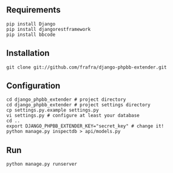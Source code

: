 Requirements
------------

    pip install Django
    pip install djangorestframework
    pip install bbcode

Installation
------------

    git clone git://github.com/frafra/django-phpbb-extender.git

Configuration
-------------
    
    cd django_phpbb_extender # project directory
    cd django_phpbb_extender # project settings directory
    cp settings.py.example settings.py
    vi settings.py # configure at least your database
    cd ..
    export DJANGO_PHPBB_EXTENDER_KEY="secret_key" # change it!
    python manage.py inspectdb > api/models.py

Run
---
    python manage.py runserver
